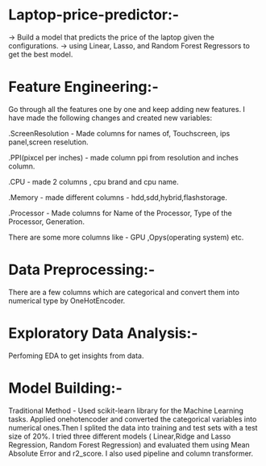 # Laptop-price-predictor:-
-> Build a model that predicts the price of the laptop given the configurations.
-> using Linear, Lasso, and Random Forest Regressors to get the best model.

# Feature Engineering:- 
 Go through all the features one by one and keep adding new features. I have made the following changes and created new variables:
 
.ScreenResolution - Made columns for names of, Touchscreen, ips panel,screen reselution. 

.PPI(pixcel per inches) - made column ppi from  resolution and inches column.

.CPU - made 2 columns , cpu brand and cpu name.

.Memory - made different columns - hdd,sdd,hybrid,flashstorage.

.Processor - Made columns for Name of the Processor, Type of the Processor, Generation. 

There are some more columns like - GPU ,Opys(operating system) etc.

# Data Preprocessing:-
There are a few columns which are categorical and convert them into numerical type by OneHotEncoder.

# Exploratory Data Analysis:-
Perfoming EDA to get insights from data.

# Model Building:-
Traditional Method -
Used scikit-learn library for the Machine Learning tasks. Applied onehotencoder and converted the categorical variables into numerical ones.Then I splited the data into training and test sets with a test size of 20%. I tried three different models ( Linear,Ridge and Lasso Regression, Random Forest Regression) and evaluated them using Mean Absolute Error and r2_score.
I also used pipeline and column transformer.
